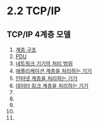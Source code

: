 # 2.2 TCP/IP

## TCP/IP 4계층 모델

1. [계층 구조](https://congruous-parcel-450.notion.site/2214b7fa4bb841669a78070a4e470fe0?pvs=4) <br/>
2. [PDU](https://congruous-parcel-450.notion.site/PDU-e66d93eba51949d69d17cf638afc21e1?pvs=4)<br/>
3. [네트워크 기기의 처리 범위](https://congruous-parcel-450.notion.site/5862a0dd9ff54dc593cebccdc8617b6b?pvs=4)<br/>
4. [애플리케이션 계층을 처리하는 기기](https://congruous-parcel-450.notion.site/393c7cd8bf4e475e9c27246b85e22208?pvs=4)<br/>
5. [인터넷 계층을 처리하는 기기](https://congruous-parcel-450.notion.site/1bff56666ca245a1ac03d1014598abd0?pvs=4)<br/>
6. [데이터 링크 계층을 처리하는 기기](https://congruous-parcel-450.notion.site/3182ad9504814f31839b2062ea25eeae?pvs=4)<br/>
7. []()<br/>
8. []()<br/>
9. []()<br/>
10. []()<br/>
11. []()<br/>